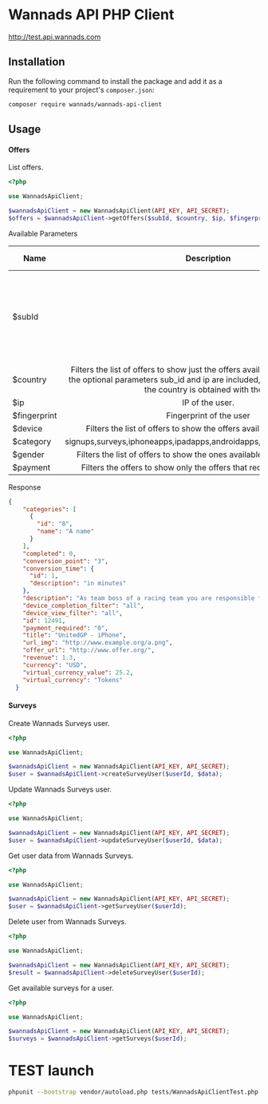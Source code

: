 # Wannads API PHP Client

http://test.api.wannads.com

## Installation

Run the following command to install the package and add it as a requirement to your project's `composer.json`:

```bash
composer require wannads/wannads-api-client
```

## Usage

#### Offers

List offers.

```php
<?php

use WannadsApiClient;

$wannadsApiClient = new WannadsApiClient(API_KEY, API_SECRET);
$offers = $wannadsApiClient->getOffers($subId, $country, $ip, $fingerprint, $device, $category, $gender, $payment);
```

Available Parameters

| Name        | Description           | Posible values  | Required  |
| ------------ |:-------------:|:-------------:| -----:|
| $subId      |  | Corresponds to your unique user identifier. If this parameter is included the IP parameter is required | * |
| $country      | Filters the list of offers to show just the offers available for that country. If the optional parameters sub_id and ip are included, this one is ignored and the country is obtained with the ip      |   null | * |
| $ip |   IP of the user.    |    null | * |
| $fingerprint |   Fingerprint of the user    |    null | no |
| $device | Filters the list of offers to show the offers available to that device.     |    null | no |
| $category |  signups,surveys,iphoneapps,ipadapps,androidapps,dailysurveys,downloads     |    null | no |
| $gender | Filters the list of offers to show the ones availables only to that gender      |    null | no | 
| $payment | Filters the offers to show only the offers that require or not payment      |    null | no |

Response

```json
{
    "categories": [
      {
        "id": "8",
        "name": "A name"
      }
    ],
    "completed": 0,
    "conversion_point": "3",
    "conversion_time": {
      "id": 1,
      "description": "in minutes"
    },
    "description": "As team boss of a racing team you are responsible for all aspects of racing.",
    "device_completion_filter": "all",
    "device_view_filter": "all",
    "id": 12491,
    "payment_required": "0",
    "title": "UnitedGP - iPhone",
    "url_img": "http://www.example.org/a.png",
    "offer_url": "http://www.offer.org/",
    "revenue": 1.3,
    "currency": "USD",
    "virtual_currency_value": 25.2,
    "virtual_currency": "Tokens"
  }
```

#### Surveys

Create Wannads Surveys user.

```php
<?php

use WannadsApiClient;

$wannadsApiClient = new WannadsApiClient(API_KEY, API_SECRET);
$user = $wannadsApiClient->createSurveyUser($userId, $data);
```

Update Wannads Surveys user.

```php
<?php

use WannadsApiClient;

$wannadsApiClient = new WannadsApiClient(API_KEY, API_SECRET);
$user = $wannadsApiClient->updateSurveyUser($userId, $data);
```

Get user data from Wannads Surveys.

```php
<?php

use WannadsApiClient;

$wannadsApiClient = new WannadsApiClient(API_KEY, API_SECRET);
$user = $wannadsApiClient->getSurveyUser($userId);
```

Delete user from Wannads Surveys.

```php
<?php

use WannadsApiClient;

$wannadsApiClient = new WannadsApiClient(API_KEY, API_SECRET);
$result = $wannadsApiClient->deleteSurveyUser($userId);
```

Get available surveys for a user.

```php
<?php

use WannadsApiClient;

$wannadsApiClient = new WannadsApiClient(API_KEY, API_SECRET);
$surveys = $wannadsApiClient->getSurveys($userId);
```

# TEST launch

```bash
phpunit --bootstrap vendor/autoload.php tests/WannadsApiClientTest.php
```